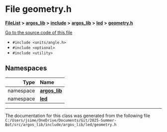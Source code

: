 

# File geometry.h



[**FileList**](files.md) **>** [**argos\_lib**](dir_f9cbf5730473812e84551a5945ef39f8.md) **>** [**include**](dir_0330651415bf66743a1cd99e3d0db0bc.md) **>** [**argos\_lib**](dir_934baf9e7d2bb4710ca41f9f25ef3ea4.md) **>** [**led**](dir_92b511606ba5c2da7e2dda655454d24f.md) **>** [**geometry.h**](geometry_8h.md)

[Go to the source code of this file](geometry_8h_source.md)



* `#include <units/angle.h>`
* `#include <optional>`
* `#include <utility>`













## Namespaces

| Type | Name |
| ---: | :--- |
| namespace | [**argos\_lib**](namespaceargos__lib.md) <br> |
| namespace | [**led**](namespaceargos__lib_1_1led.md) <br> |





















































------------------------------
The documentation for this class was generated from the following file `C:/Users/jsime/OneDrive/Documents/Git/2025-Summer-Bot/src/argos_lib/include/argos_lib/led/geometry.h`

